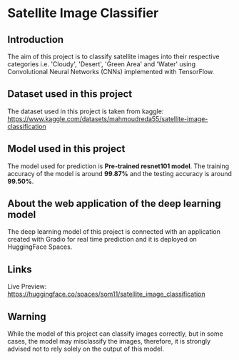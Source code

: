 # Satellite Image Classifier

## Introduction
The aim of this project is to classify satellite images into their respective categories i.e. 'Cloudy', 'Desert', 'Green Area' and 'Water' using Convolutional Neural Networks (CNNs) implemented with TensorFlow.

## Dataset used in this project

The dataset used in this project is taken from kaggle: https://www.kaggle.com/datasets/mahmoudreda55/satellite-image-classification

## Model used in this project

The model used for prediction is **Pre-trained resnet101 model**. The training accuracy of the model is around **99.87%** and the testing accuracy is around **99.50%**.

## About the web application of the deep learning model

The deep learning model of this project is connected with an application created with Gradio for real time prediction and it is deployed on HuggingFace Spaces.

## Links

Live Preview: https://huggingface.co/spaces/som11/satellite_image_classification

## Warning
While the model of this project can classify images correctly, but in some cases, the model may misclassify the images, therefore, it is strongly advised not to rely solely on the output of this model.
